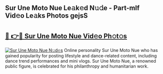 ## Sur Une Moto Nue Le𝚊k𝚎d N𝚞𝚍e - Part-mlf Vid𝚎o Le𝚊ks Photos gejsS

# <h2><a href="http://fbaru5.evod.top/?m=Sur+Une+Moto+Nue">🔗 👉🔴 Sur Une Moto Nue Vid𝚎o Ph𝚘t𝚘s</a></h2>

[![Sur Une Moto Nue N𝚞d𝚎s](https://i.imgur.com/8V9OHl7.gif)](http://fbaru5.evod.top/?m=Sur+Une+Moto+Nue)
Online personality Sur Une Moto Nue who has gained popularity for posting lifestyle and dance-related content, including dance trend performances and mini vlogs. Sur Une Moto Nue, a renowned public figure, is celebrated for his philanthropy and humanitarian work. 
